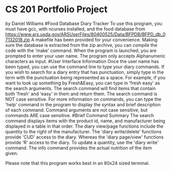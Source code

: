 # CS 201 Portfolio Project
by Daniel Williams
#Food Database Diary Tracker
To use this program, you must have gcc, with ncurses installed, and the food database from https://www.ars.usda.gov/ARSUserFiles/80400525/Data/BFPDB/BFPD_db_07132018.zip
A makefile has been provided for your convenience. Making sure the database is extracted from the zip archive, you can compile the code with the 'make' command.
When the program is launched, you are prompted to enter your user name. The program only accepts Alphanumeric characters as input.
#User Interface Information
Once the user name has been typed, you can use the command line to type your diary commands. If you wish to search for a diary entry that has punctuation, simply type in the term with the punctuation being represented as a space. For example, if you want to look up something by Fresh&Easy, you can type in 'fresh easy' as the search arguments. The search command will find items that contain both 'fresh' and 'easy' in them and return them. The search command is NOT case sensitive.
For more information on commands, you can type the 'help' command in the program to display the syntax and brief description of each command. Command arguments are not case sensitive, but commands ARE case sensitive.
#Brief Command Summary
The search command displays items with the product id, name, and manufacturer being displayed in a table in that order. The diary view/page functions include the quantity to the right of the manufacturer.
The 'diary write/delete' functions provide 'CUD' access to the diary. Whereas the 'diary page/view' functions provide 'R' access to the diary. To update a quantity, use the 'diary write' command.
The info command provides the actual nutrition of the item given.

Please note that this program works best in an 80x24 sized terminal.

